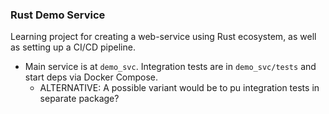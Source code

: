 ### Rust Demo Service

Learning project for creating a web-service using Rust ecosystem, as well as setting up a CI/CD pipeline.

* Main service is at `demo_svc`. Integration tests are in `demo_svc/tests` and start deps via Docker Compose.
  * ALTERNATIVE: A possible variant would be to pu integration tests in separate package?